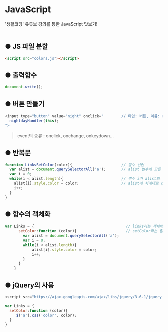 # JavaScript
'생활코딩' 유튜브 강의를 통한 JavaScript 맛보기!<br><br>

## ● JS 파일 분할
```html
<script src="colors.js"></script>
```
## ● 출력함수
```js
document.write();
```
## ● 버튼 만들기
```js
<input type="button" value="night" onclick="        // 타입: 버튼, 이름: night, event: 클릭 시
  nightdayHandler(this);
">
```
>event의 종류 : onclick, onchange, onkeydown...
## ● 반복문
```js
function LinksSetColor(color){                      // 함수 선언
  var alist = document.querySelectorAll('a');       // alist 변수에 모든 a 태그 저장
  var i = 0;  
  while(i < alist.length){                          // 변수 i가 alist의 길이보다 작을때까지 수행
    alist[i].style.color = color;                   // alist에 차례대로 color를 매개변수 color에 따라 색 변경
    i++;
  }
}
```
## ● 함수의 객체화
```js
var Links = {                                         // links라는 객체에
      setColor:function (color){                      // setColor라는 함수 선언
        var alist = document.querySelectorAll('a');
        var i = 0;
        while(i < alist.length){
            alist[i].style.color = color;
            i++;
        }
      }
    }
```
## ● jQuery의 사용
```js
<script src="https://ajax.googleapis.com/ajax/libs/jquery/3.6.1/jquery.min.js"></script>
```
```js
var Links = {
  setColor:function (color){
     $('a').css('color', color);
  }
}
```
